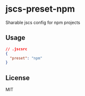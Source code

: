 # jscs-preset-npm

Sharable jscs config for npm projects

## Usage

```json
// .jscsrc
{
  "preset": "npm"
}
```

## License

MIT

